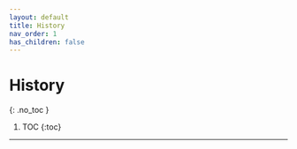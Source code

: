 ```yaml
---
layout: default
title: History
nav_order: 1
has_children: false
---
```

<!-- markdownlint-disable MD014 MD022 MD025 MD033 MD040 -->

# History
{: .no_toc }

1. TOC
{:toc}

---
